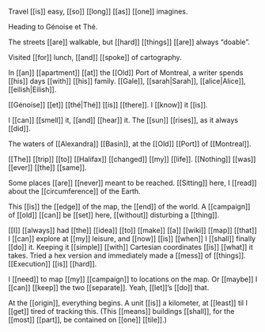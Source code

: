 Travel [[is]] easy, [[so]] [[long]] [[as]] [[one]] imagines.

Heading to Génoise et Thé.

The streets [[are]] walkable,
but [[hard]] [[things]] [[are]] always “doable”.

Visited [[for]] lunch, [[and]] [[spoke]] of cartography.

In [[an]] [[apartment]] [[at]] the [[Old]] Port of Montreal,
a writer spends [[his]] days [[with]] [[his]] family.
[[Gale]], [[sarah|Sarah]], [[alice|Alice]], [[eilish|Eilish]].

[[Génoise]] [[et]] [[thé|Thé]] [[is]] [[there]]. I [[know]] it [[is]].

I [[can]] [[smell]] it, [[and]] [[hear]] it.
The [[sun]] [[rises]], as it always [[did]].

The waters of [[Alexandra]] [[Basin]], 
at the [[Old]] [[Port]] of [[Montreal]].

[[The]] [[trip]] [[to]] [[Halifax]] [[changed]] [[my]] [[life]].
[[Nothing]] [[was]] [[ever]] [[the]] [[same]].

Some places [[are]] [[never]] meant to be reached.
[[Sitting]] here, I [[read]] about the [[circumference]] of the Earth.

This [[is]] the [[edge]] of the map, the [[end]] of the world.
A [[campaign]] of [[old]] [[can]] be [[set]] here, 
[[without]] disturbing a [[thing]].

[[I]] [[always]] had [[the]] [[idea]] [[to]] [[make]] [[a]] [[wiki]] [[map]] [[that]] I [[can]] explore at [[my]] leisure, and [[now]] [[is]] [[when]] I [[shall]] finally [[do]] it. Keeping it [[simple]] [[with]] Cartesian coordinates [[is]] [[what]] it takes. Tried a hex version and immediately made a [[mess]] of [[things]]. [[Execution]] [[is]] [[hard]].

I [[need]] to map [[my]] [[campaign]] to locations on the map. Or [[maybe]] I [[can]] [[keep]] the two [[separate]]. Yeah, [[let]]’s [[do]] that.

At the [[origin]], everything begins. A unit [[is]] a kilometer, at [[least]] til I [[get]] tired of tracking this. (This [[means]] buildings [[shall]], for the [[most]] [[part]], be contained on [[one]] [[tile]].)


